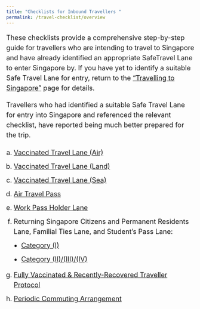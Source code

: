```yaml
---
title: "Checklists for Inbound Travellers "
permalink: /travel-checklist/overview
---
```

<p style="font-size:18px; margin-bottom:10px; line-height:1.5;">These checklists provide a comprehensive step-by-step guide for travellers who are intending to travel to Singapore and have already identified an appropriate SafeTravel Lane to enter Singapore by. If you have yet to identify a suitable Safe Travel Lane for entry, return to the <a href="/arriving/overview" target="_blank">“Travelling to Singapore”</a> page for details.</p>

<p style="font-size:18px; margin-bottom:10px; line-height:1.5;">Travellers who had identified a suitable Safe Travel Lane for entry into Singapore and referenced the relevant checklist, have reported being much better prepared for the trip.</p>

<ol style="padding-left:20px; font-size:20px; margin-bottom:0px;">
	<li style="font-size:18px; margin-top:10px; margin-bottom:0px; line-height:1.5; list-style-type:lower-alpha; "><a href="/vtl/travel-checklist" target="_blank">Vaccinated Travel Lane (Air)</a>
	</li>
	<li style="font-size:18px; margin-top:10px; margin-bottom:0px; line-height:1.5; list-style-type:lower-alpha; "><a href="/vtl-land/travel-checklist"  target="_blank">Vaccinated Travel Lane (Land)</a>
	</li>
	<li style="font-size:18px; margin-top:10px; margin-bottom:0px; line-height:1.5; list-style-type:lower-alpha; "><a href="/vtl-sea/travel-checklist"  target="_blank">Vaccinated Travel Lane (Sea)</a>
	</li>
	<li style="font-size:18px; margin-top:10px; margin-bottom:0px; line-height:1.5; list-style-type:lower-alpha; "><a href="/atp/requirements-and-process"  target="_blank">Air Travel Pass</a>
	</li>
	<li style="font-size:18px; margin-top:10px; margin-bottom:0px; line-height:1.5; list-style-type:lower-alpha; "><a href="/wphl/shn-and-swab-summary" target="_blank">Work Pass Holder Lane</a>
	</li>
<li style="font-size: 18px; margin-top:10px; margin-bottom:0px; line-height:1.5; list-style-type:lower-alpha; ">Returning Singapore Citizens and Permanent Residents Lane, Familial Ties Lane, and Student’s Pass Lane:
<ol style="padding-left:20px; list-style-type:disc; margin-top: 10px; margin-bottom: 15px;">
	      <li style="line-height:1.5;font-size:18px;"><a href="/travel-checklist/category-1" target="_blank">Category (I)</a></li>
	      <li style="line-height:1.5;margin-top:10px;font-size:18px;"><a href="/travel-checklist/category-2-3-4" target="_blank">Category (II)/(III)/(IV)</a></li>
	</ol>
	</li>
		<!--<li style="font-size:20px; margin-top:10px; margin-bottom:0px; line-height:1.5; list-style-type:lower-alpha; "><a href="/rgl/travel-checklist" target="_blank">Reciprocal Green Lane</a>
	</li>
		<li style="font-size:20px; margin-top:10px; margin-bottom:0px; line-height:1.5; list-style-type:lower-alpha; "><a href="/travel-checklist/dcev" target="_blank">Death and Critical Illness Emergency Visit Lane</a>
	</li>-->
			<li style="font-size:18px; margin-top:10px; margin-bottom:0px; line-height:1.5; list-style-type:lower-alpha; "><a href="/vaccinated-recovered" target="_blank">Fully Vaccinated & Recently-Recovered Traveller Protocol</a>
	</li>
	<li style="font-size:18px; margin-top:10px; margin-bottom:0px; line-height:1.5; list-style-type:lower-alpha; "><a href="/pca/requirements-and-process" target="_blank">Periodic Commuting Arrangement</a>
	</li>
</ol>